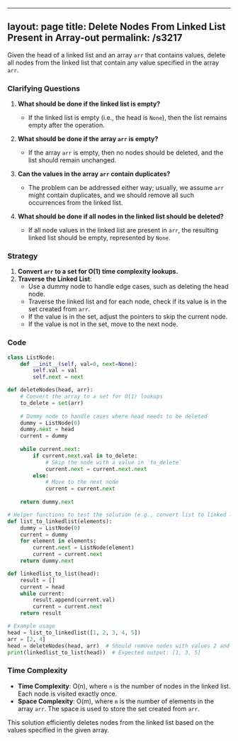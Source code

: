 
---
layout: page
title:  Delete Nodes From Linked List Present in Array-out
permalink: /s3217
---

Given the head of a linked list and an array `arr` that contains values, delete all nodes from the linked list that contain any value specified in the array `arr`.

### Clarifying Questions

1. **What should be done if the linked list is empty?**
   - If the linked list is empty (i.e., the head is `None`), then the list remains empty after the operation.

2. **What should be done if the array `arr` is empty?**
   - If the array `arr` is empty, then no nodes should be deleted, and the list should remain unchanged.

3. **Can the values in the array `arr` contain duplicates?**
   - The problem can be addressed either way; usually, we assume `arr` might contain duplicates, and we should remove all such occurrences from the linked list.

4. **What should be done if all nodes in the linked list should be deleted?**
   - If all node values in the linked list are present in `arr`, the resulting linked list should be empty, represented by `None`.

### Strategy

1. **Convert `arr` to a set for O(1) time complexity lookups.**
2. **Traverse the Linked List**:
   - Use a dummy node to handle edge cases, such as deleting the head node.
   - Traverse the linked list and for each node, check if its value is in the set created from `arr`.
   - If the value is in the set, adjust the pointers to skip the current node.
   - If the value is not in the set, move to the next node.

### Code

```python
class ListNode:
    def __init__(self, val=0, next=None):
        self.val = val
        self.next = next

def deleteNodes(head, arr):
    # Convert the array to a set for O(1) lookups
    to_delete = set(arr)
    
    # Dummy node to handle cases where head needs to be deleted
    dummy = ListNode(0)
    dummy.next = head
    current = dummy
    
    while current.next:
        if current.next.val in to_delete:
            # Skip the node with a value in `to_delete`
            current.next = current.next.next
        else:
            # Move to the next node
            current = current.next
    
    return dummy.next

# Helper functions to test the solution (e.g., convert list to linked list, print linked list)
def list_to_linkedlist(elements):
    dummy = ListNode(0)
    current = dummy
    for element in elements:
        current.next = ListNode(element)
        current = current.next
    return dummy.next

def linkedlist_to_list(head):
    result = []
    current = head
    while current:
        result.append(current.val)
        current = current.next
    return result

# Example usage
head = list_to_linkedlist([1, 2, 3, 4, 5])
arr = [2, 4]
head = deleteNodes(head, arr)  # Should remove nodes with values 2 and 4
print(linkedlist_to_list(head))  # Expected output: [1, 3, 5]
```

### Time Complexity

- **Time Complexity**: O(n), where `n` is the number of nodes in the linked list. Each node is visited exactly once.
- **Space Complexity**: O(m), where `m` is the number of elements in the array `arr`. The space is used to store the set created from `arr`.

This solution efficiently deletes nodes from the linked list based on the values specified in the given array.